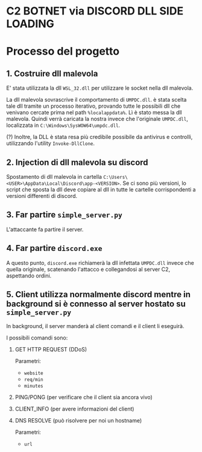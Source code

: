 # C2 BOTNET via DISCORD DLL SIDE LOADING

# Processo del progetto

## 1. Costruire dll malevola

E' stata utilizzata la dll `WSL_32.dll` per utilizzare le socket nella dll malevola.

La dll malevola sovrascrive il comportamento di `UMPDC.dll`. è stata scelta tale dll tramite un processo iterativo, provando tutte le possibili dll che venivano cercate prima nel path `%localappdata%`. Lì è stato messa la dll malevola. Quindi verrà caricata la nostra invece che l'originale `UMPDC.dll`, localizzata in `C:\Windows\SysWOW64\umpdc.dll`.

(?) Inoltre, la DLL è stata resa più credibile possibile da antivirus e controlli, utilizzando l'utility `Invoke-DllClone`.

## 2. Injection di dll malevola su discord

Spostamento di dll malevola in cartella `C:\Users\<USER>\AppData\Local\Discord\app-<VERSION>`.
Se ci sono più versioni, lo script che sposta la dll deve copiare al dll in tutte le cartelle corrispondenti a versioni differenti di discord.

## 3. Far partire `simple_server.py`

L'attaccante fa partire il server.

## 4. Far partire `discord.exe` 

A questo punto, `discord.exe` richiamerà la dll infettata `UMPDC.dll` invece che quella originale, scatenando l'attacco e collegandosi al server C2, aspettando ordini.

## 5. Client utilizza normalmente discord mentre in background si è connesso al server hostato su `simple_server.py`

In background, il server manderà al client comandi e il client li eseguirà.

I possibili comandi sono:
1. GET HTTP REQUEST (DDoS)
    
    Parametri:
    * `website`
    * `req/min`
    * `minutes`
2. PING/PONG (per verificare che il client sia ancora vivo)
3. CLIENT_INFO (per avere informazioni del client)
4. DNS RESOLVE (può risolvere per noi un hostname)

    Parametri:
    * `url`
